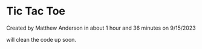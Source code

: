 # Tic Tac Toe
Created by Matthew Anderson in about 1 hour and 36 minutes on 9/15/2023

will clean the code up soon.
